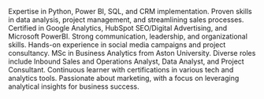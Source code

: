 Expertise in Python, Power BI, SQL, and CRM implementation. Proven skills in data analysis, project management, and streamlining sales processes. Certified in Google Analytics, HubSpot SEO/Digital Advertising, and Microsoft PowerBI. Strong communication, leadership, and organizational skills. Hands-on experience in social media campaigns and project consultancy. MSc in Business Analytics from Aston University. Diverse roles include Inbound Sales and Operations Analyst, Data Analyst, and Project Consultant. Continuous learner with certifications in various tech and analytics tools. Passionate about marketing, with a focus on leveraging analytical insights for business success.

<!---
Sumedh1599/Sumedh1599 is a ✨ special ✨ repository because its `README.md` (this file) appears on your GitHub profile.
You can click the Preview link to take a look at your changes.
--->
